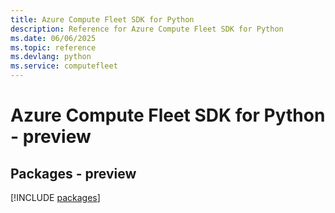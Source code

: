 ```yaml
---
title: Azure Compute Fleet SDK for Python
description: Reference for Azure Compute Fleet SDK for Python
ms.date: 06/06/2025
ms.topic: reference
ms.devlang: python
ms.service: computefleet
---
```

# Azure Compute Fleet SDK for Python - preview
## Packages - preview
[!INCLUDE [packages](compute-fleet-index.md)]